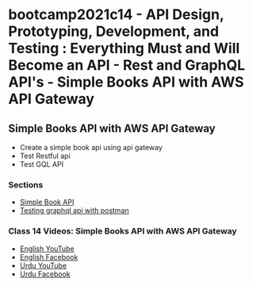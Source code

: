# bootcamp2021c14 - API Design, Prototyping, Development, and Testing : Everything Must and Will Become an API - Rest and GraphQL API's - Simple Books API with AWS API Gateway

## Simple Books API with AWS API Gateway
- Create a simple book api using api gateway
- Test Restful api
- Test GQL API

### Sections

- [Simple Book API](simple_book_api)
- [Testing graphql api with postman](./step01_testing_graphql_api_with_postman)

### Class 14 Videos: Simple Books API with AWS API Gateway

- [English YouTube](https://www.youtube.com/watch?v=7YgZC0tZJ8A&ab_channel=CertifiedUnicornDeveloper)
- [English Facebook](https://www.facebook.com/fb.anees.ahmed/videos/1536119160098219?_rdc=1&_rdr)
- [Urdu YouTube](https://www.youtube.com/watch?v=enYadeUMP0E&ab_channel=CertifiedUnicornDeveloperinUrdu)
- [Urdu Facebook](https://www.facebook.com/Ai.SirQasim/videos/1802443406626216?_rdc=1&_rdr)
